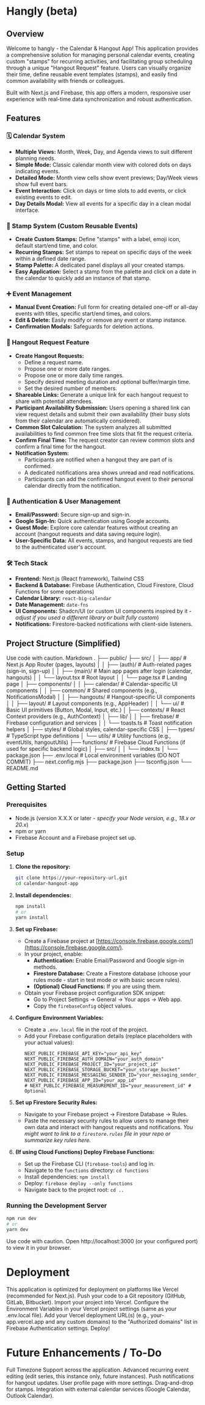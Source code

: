 # Hangly (beta)

## Overview

Welcome to hangly - the Calendar & Hangout App! This application provides a comprehensive solution for managing personal calendar events, creating custom "stamps" for recurring activities, and facilitating group scheduling through a unique "Hangout Request" feature. Users can visually organize their time, define reusable event templates (stamps), and easily find common availability with friends or colleagues.

Built with Next.js and Firebase, this app offers a modern, responsive user experience with real-time data synchronization and robust authentication.

## Features

### 🗓️ Calendar System
*   **Multiple Views:** Month, Week, Day, and Agenda views to suit different planning needs.
*   **Simple Mode:** Classic calendar month view with colored dots on days indicating events.
*   **Detailed Mode:** Month view cells show event previews; Day/Week views show full event bars.
*   **Event Interaction:** Click on days or time slots to add events, or click existing events to edit.
*   **Day Details Modal:** View all events for a specific day in a clean modal interface.

### 📌 Stamp System (Custom Reusable Events)
*   **Create Custom Stamps:** Define "stamps" with a label, emoji icon, default start/end time, and color.
*   **Recurring Stamps:** Set stamps to repeat on specific days of the week within a defined date range.
*   **Stamp Palette:** A dedicated panel displays all your created stamps.
*   **Easy Application:** Select a stamp from the palette and click on a date in the calendar to quickly add an instance of that stamp.

### ➕ Event Management
*   **Manual Event Creation:** Full form for creating detailed one-off or all-day events with titles, specific start/end times, and colors.
*   **Edit & Delete:** Easily modify or remove any event or stamp instance.
*   **Confirmation Modals:** Safeguards for deletion actions.

### 🤝 Hangout Request Feature
*   **Create Hangout Requests:**
    *   Define a request name.
    *   Propose one or more date ranges.
    *   Propose one or more daily time ranges.
    *   Specify desired meeting duration and optional buffer/margin time.
    *   Set the desired number of members.
*   **Shareable Links:** Generate a unique link for each hangout request to share with potential attendees.
*   **Participant Availability Submission:** Users opening a shared link can view request details and submit their own availability (their busy slots from their calendar are automatically considered).
*   **Common Slot Calculation:** The system analyzes all submitted availabilities to find common free time slots that fit the request criteria.
*   **Confirm Final Time:** The request creator can review common slots and confirm a final time for the hangout.
*   **Notification System:**
    *   Participants are notified when a hangout they are part of is confirmed.
    *   A dedicated notifications area shows unread and read notifications.
    *   Participants can add the confirmed hangout event to their personal calendar directly from the notification.

### 👤 Authentication & User Management
*   **Email/Password:** Secure sign-up and sign-in.
*   **Google Sign-In:** Quick authentication using Google accounts.
*   **Guest Mode:** Explore core calendar features without creating an account (hangout requests and data saving require login).
*   **User-Specific Data:** All events, stamps, and hangout requests are tied to the authenticated user's account.

### 🛠️ Tech Stack
*   **Frontend:** Next.js (React framework), Tailwind CSS
*   **Backend & Database:** Firebase (Authentication, Cloud Firestore, Cloud Functions for some operations)
*   **Calendar Library:** `react-big-calendar`
*   **Date Management:** `date-fns`
*   **UI Components:** Shadcn/UI (or custom UI components inspired by it - *adjust if you used a different library or built fully custom*)
*   **Notifications:** Firestore-backed notifications with client-side listeners.

## Project Structure (Simplified)
Use code with caution.
Markdown
.
├── public/
├── src/
│ ├── app/ # Next.js App Router (pages, layouts)
│ │ ├── (auth)/ # Auth-related pages (sign-in, sign-up)
│ │ ├── (main)/ # Main app pages after login (calendar, hangouts)
│ │ └── layout.tsx # Root layout
│ │ └── page.tsx # Landing page
│ ├── components/
│ │ ├── calendar/ # Calendar-specific UI components
│ │ ├── common/ # Shared components (e.g., NotificationsModal)
│ │ ├── hangouts/ # Hangout-specific UI components
│ │ ├── layout/ # Layout components (e.g., AppHeader)
│ │ └── ui/ # Basic UI primitives (Button, Modal, Input, etc.)
│ ├── contexts/ # React Context providers (e.g., AuthContext)
│ ├── lib/
│ │ ├── firebase/ # Firebase configuration and services
│ │ └── toasts.ts # Toast notification helpers
│ ├── styles/ # Global styles, calendar-specific CSS
│ ├── types/ # TypeScript type definitions
│ └── utils/ # Utility functions (e.g., eventUtils, hangoutUtils)
├── functions/ # Firebase Cloud Functions (if used for specific backend logic)
│ ├── src/
│ │ └── index.ts
│ └── package.json
├── .env.local # Local environment variables (DO NOT COMMIT)
├── next.config.mjs
├── package.json
├── tsconfig.json
└── README.md
## Getting Started

### Prerequisites

*   Node.js (version X.X.X or later - *specify your Node version, e.g., 18.x or 20.x*)
*   npm or yarn
*   Firebase Account and a Firebase project set up.

### Setup

1.  **Clone the repository:**
    ```bash
    git clone https://your-repository-url.git
    cd calendar-hangout-app
    ```

2.  **Install dependencies:**
    ```bash
    npm install
    # or
    yarn install
    ```

3.  **Set up Firebase:**
    *   Create a Firebase project at [https://console.firebase.google.com/](https://console.firebase.google.com/).
    *   In your project, enable:
        *   **Authentication:** Enable Email/Password and Google sign-in methods.
        *   **Firestore Database:** Create a Firestore database (choose your rules mode - start in test mode or with basic secure rules).
        *   **(Optional) Cloud Functions:** If you are using them.
    *   Obtain your Firebase project configuration SDK snippet:
        *   Go to Project Settings -> General -> Your apps -> Web app.
        *   Copy the `firebaseConfig` object values.

4.  **Configure Environment Variables:**
    *   Create a `.env.local` file in the root of the project.
    *   Add your Firebase configuration details (replace placeholders with your actual values):
        ```env
        NEXT_PUBLIC_FIREBASE_API_KEY="your_api_key"
        NEXT_PUBLIC_FIREBASE_AUTH_DOMAIN="your_auth_domain"
        NEXT_PUBLIC_FIREBASE_PROJECT_ID="your_project_id"
        NEXT_PUBLIC_FIREBASE_STORAGE_BUCKET="your_storage_bucket"
        NEXT_PUBLIC_FIREBASE_MESSAGING_SENDER_ID="your_messaging_sender_id"
        NEXT_PUBLIC_FIREBASE_APP_ID="your_app_id"
        # NEXT_PUBLIC_FIREBASE_MEASUREMENT_ID="your_measurement_id" # Optional
        ```

5.  **Set up Firestore Security Rules:**
    *   Navigate to your Firebase project -> Firestore Database -> Rules.
    *   Paste the necessary security rules to allow users to manage their own data and interact with hangout requests and notifications. *You might want to link to a `firestore.rules` file in your repo or summarize key rules here.*

6.  **(If using Cloud Functions) Deploy Firebase Functions:**
    *   Set up the Firebase CLI (`firebase-tools`) and log in.
    *   Navigate to the `functions` directory: `cd functions`
    *   Install dependencies: `npm install`
    *   Deploy: `firebase deploy --only functions`
    *   Navigate back to the project root: `cd ..`

### Running the Development Server

```bash
npm run dev
# or
yarn dev
```
Use code with caution.
Open http://localhost:3000 (or your configured port) to view it in your browser.
# Deployment
This application is optimized for deployment on platforms like Vercel (recommended for Next.js).
Push your code to a Git repository (GitHub, GitLab, Bitbucket).
Import your project into Vercel.
Configure the Environment Variables in your Vercel project settings (same as your .env.local file).
Add your Vercel deployment URL(s) (e.g., your-app.vercel.app and any custom domains) to the "Authorized domains" list in Firebase Authentication settings.
Deploy!

# Future Enhancements / To-Do
Full Timezone Support across the application.
Advanced recurring event editing (edit series, this instance only, future instances).
Push notifications for hangout updates.
User profile page with more settings.
Drag-and-drop for stamps.
Integration with external calendar services (Google Calendar, Outlook Calendar).

